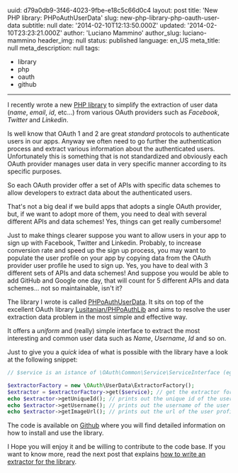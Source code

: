 uuid:             d79a0db9-3f46-4023-9fbe-e18c5c66d0c4
layout:           post
title:            'New PHP library: PHPoAuthUserData'
slug:             new-php-library-php-oauth-user-data
subtitle:         null
date:             '2014-02-10T12:13:50.000Z'
updated:          '2014-02-10T23:23:21.000Z'
author:           'Luciano Mammino'
author_slug:      luciano-mammino
header_img:       null
status:           published
language:         en_US
meta_title:       null
meta_description: null
tags:
  - library
  - php
  - oauth
  - github

---

I recently wrote a new [PHP library](https://github.com/Oryzone/PHPoAuthUserData) to simplify the extraction of user data (*name*, *email*, *id*, etc...) from various OAuth providers such as *Facebook*, *Twitter* and *Linkedin*.

Is well know that OAuth 1 and 2 are great *standard* protocols to authenticate users in our apps. Anyway we often need to go further the authentication process and extract various information about the authenticated users. Unfortunately this is something that is not standardized and obviously each OAuth provider manages user data in very specific manner according to its specific purposes.

So each OAuth provider offer a set of APIs with specific data schemes to allow developers to extract data about the authenticated users.

That's not a big deal if we build apps that adopts a single OAuth provider, but, if we want to adopt more of them, you need to deal with several different APIs and data schemes! Yes, things can get really cumbersome!

Just to make things clearer suppose you want to allow users in your app to sign up with Facebook, Twitter and Linkedin. Probably, to increase conversion rate and speed up the sign up process, you may want to populate the user profile on your app by copying data from the OAuth provider user profile he used to sign up. Yes, you have to deal with 3 different sets of APIs and data schemes! And suppose you would be able to add GitHub and Google one day, that will count for 5 different APIs and data schemes... not so maintainable, isn't it?

The library I wrote is called [PHPoAuthUserData](https://github.com/Oryzone/PHPoAuthUserData). It sits on top of the excellent OAuth library [Lusitanian/PHPoAuthLib](https://github.com/Lusitanian/PHPoAuthLib) and aims to resolve the user extraction data problem in the most simple and effective way.

It offers a *uniform* and (really) simple interface to extract the most interesting and common user data such as *Name*, *Username*, *Id* and so on.

Just to give you a *quick* idea of what is possible with the library have a look at the following snippet:

```php
// $service is an istance of \OAuth\Common\Service\ServiceInterface (eg. the "Facebook" service) with a valid access token

$extractorFactory = new \OAuth\UserData\ExtractorFactory();
$extractor = $extractorFactory->get($service); // get the extractor for the given service
echo $extractor->getUniqueId(); // prints out the unique id of the user
echo $extractor->getUsername(); // prints out the username of the user
echo $extractor->getImageUrl(); // prints out the url of the user profile image
```

The code is available on [Github](https://github.com/Oryzone/PHPoAuthUserData) where you will find detailed information on how to install and use the library.

I Hope you will enjoy it and be willing to contribute to the code base. If you want to know more, read the next post that explains [how to write an extractor for the library](http://loige.com/writing-a-new-extractor-for-php-oauth-user-data/).
